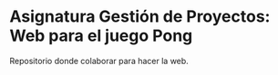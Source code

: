 # Asignatura Gestión de Proyectos: Web para el juego Pong

Repositorio donde colaborar para hacer la web.
